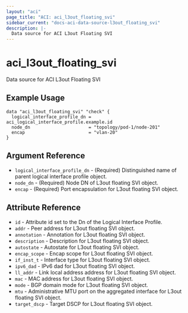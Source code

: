```yaml
---
layout: "aci"
page_title: "ACI: aci_l3out_floating_svi"
sidebar_current: "docs-aci-data-source-l3out_floating_svi"
description: |-
  Data source for ACI L3out Floating SVI
---
```


# aci_l3out_floating_svi

Data source for ACI L3out Floating SVI

## Example Usage

```hcl
data "aci_l3out_floating_svi" "check" {
  logical_interface_profile_dn = aci_logical_interface_profile.example.id
  node_dn                      = "topology/pod-1/node-201"
  encap                        = "vlan-20"
}
```

## Argument Reference

- `logical_interface_profile_dn` - (Required) Distinguished name of parent logical interface profile object.
- `node_dn` - (Required) Node DN of L3out floating SVI object.
- `encap` - (Required) Port encapsulation for L3out floating SVI object.

## Attribute Reference

- `id` - Attribute id set to the Dn of the Logical Interface Profile.
- `addr` - Peer address for L3out floating SVI object.
- `annotation` - Annotation for L3out floating SVI object.
- `description` - Description for L3out floating SVI object.
- `autostate` - Autostate for L3out floating SVI object.
- `encap_scope` - Encap scope for L3out floating SVI object.
- `if_inst_t` - Interface type for L3out floating SVI object.
- `ipv6_dad` - IPv6 dad for L3out floating SVI object.
- `ll_addr` - Link local address address for L3out floating SVI object.
- `mac` - MAC address for L3out floating SVI object.
- `mode` - BGP domain mode for L3out floating SVI object.
- `mtu` - Administrative MTU port on the aggregated interface for L3out floating SVI object.
- `target_dscp` - Target DSCP for L3out floating SVI object.
